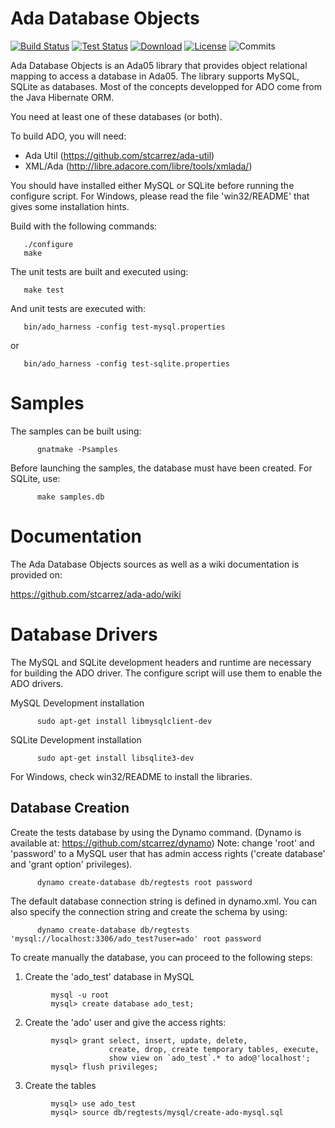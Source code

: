 # Ada Database Objects

[![Build Status](https://img.shields.io/jenkins/s/http/jenkins.vacs.fr/Ada-ADO.svg)](http://jenkins.vacs.fr/job/Ada-ADO/)
[![Test Status](https://img.shields.io/jenkins/t/http/jenkins.vacs.fr/Ada-ADO.svg)](http://jenkins.vacs.fr/job/Ada-ADO/)
[![Download](https://img.shields.io/badge/download-1.1.0-brightgreen.svg)](http://download.vacs.fr/ada-ado/ada-ado-1.1.0.tar.gz)
[![License](http://img.shields.io/badge/license-APACHE2-blue.svg)](LICENSE)
![Commits](https://img.shields.io/github/commits-since/stcarrez/ada-ado/1.1.0.svg)

Ada Database Objects is an Ada05 library that provides
object relational mapping to access a database in Ada05.
The library supports MySQL, SQLite as databases.
Most of the concepts developped for ADO come from the Java Hibernate ORM.

You need at least one of these databases (or both).

To build ADO, you will need:

* Ada Util (https://github.com/stcarrez/ada-util)
* XML/Ada  (http://libre.adacore.com/libre/tools/xmlada/)

You should have installed either MySQL or SQLite before
running the configure script.  For Windows, please read
the file 'win32/README' that gives some installation hints.

Build with the following commands:
```
   ./configure
   make
```
The unit tests are built and executed using:
```
   make test
```
And unit tests are executed with:
```
   bin/ado_harness -config test-mysql.properties
```
or
```
   bin/ado_harness -config test-sqlite.properties
```

# Samples

The samples can be built using:
```
      gnatmake -Psamples
```   

Before launching the samples, the database must have been created.
For SQLite, use:
```
      make samples.db
```

# Documentation

The Ada Database Objects sources as well as a wiki documentation is provided on:

   https://github.com/stcarrez/ada-ado/wiki



# Database Drivers

The MySQL and SQLite development headers and runtime are necessary for building
the ADO driver.  The configure script will use them to enable the ADO drivers.

MySQL Development installation
```
      sudo apt-get install libmysqlclient-dev
```

SQLite Development installation
```
      sudo apt-get install libsqlite3-dev
```
For Windows, check win32/README to install the libraries.


## Database Creation

Create the tests database by using the Dynamo command.
(Dynamo is available at: https://github.com/stcarrez/dynamo)
Note: change 'root' and 'password' to a MySQL user that has admin access rights
('create database' and 'grant option' privileges).
```
      dynamo create-database db/regtests root password
```
The default database connection string is defined in dynamo.xml.
You can also specify the connection string and create the schema by using:
```
      dynamo create-database db/regtests 'mysql://localhost:3306/ado_test?user=ado' root password
```
To create manually the database, you can proceed to the following steps:

1. Create the 'ado_test' database in MySQL
```
         mysql -u root
         mysql> create database ado_test;
```
2. Create the 'ado' user and give the access rights:
```
         mysql> grant select, insert, update, delete,
                      create, drop, create temporary tables, execute,
                      show view on `ado_test`.* to ado@'localhost';
         mysql> flush privileges;
```
3. Create the tables
```
         mysql> use ado_test
         mysql> source db/regtests/mysql/create-ado-mysql.sql
```
